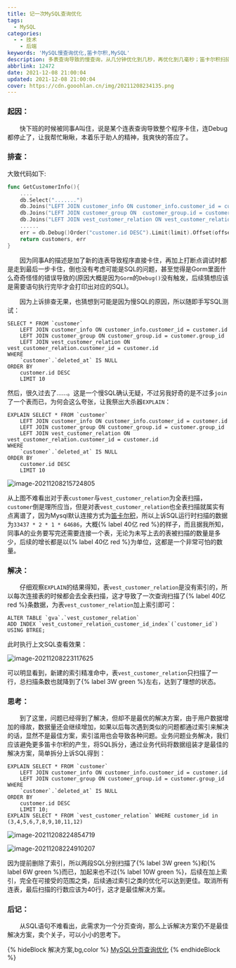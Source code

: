 ```yaml
---
title: 记一次MySQL查询优化
tags:
  - MySQL
categories:
  - - 技术
    - 后端
keywords: 'MySQL慢查询优化,笛卡尔积,MySQL'
description: 多表查询导致的慢查询，从几分钟优化到几秒，再优化到几毫秒；笛卡尔积扫描几十亿数据到扫描几十条数据的最终解决方案
abbrlink: 12472
date: 2021-12-08 21:00:04
updated: 2021-12-08 21:00:04
cover: https://cdn.gooohlan.cn/img/20211208234135.png
---
```


### 起因：

&emsp;&emsp;快下班的时候被同事A叫住，说是某个连表查询导致整个程序卡住，连Debug都停止了，让我帮忙瞅瞅，本着乐于助人的精神，我爽快的答应了。

### 排查：

大致代码如下:

```go
func GetCustomerInfo(){
    ....
    db.Select(".......")
	db.Joins("LEFT JOIN customer_info ON customer_info.customer_id = customer.id")
	db.Joins("LEFT JOIN customer_group ON  customer_group.id = customer.group_id ")
	db.Joins("LEFT JOIN vest_customer_relation ON vest_customer_relation.customer_id = customer.id") // 新加的代码
    ......
    err = db.Debug()Order("customer.id DESC").Limit(limit).Offset(offset).Find(&customers).Error
    return customers, err
}
```

&emsp;&emsp;因为同事A的描述是加了新的连表导致程序直接卡住，再加上打断点调试时都是走到最后一步卡住，倒也没有考虑可能是SQL的问题，甚至觉得是Gorm里面什么奇奇怪怪的错误导致的(原因大概是因为`Gorm`的`Debug()`没有触发，后续猜想应该是需要语句执行完毕才会打印出对应的SQL)。

&emsp;&emsp;因为上诉排查无果，也猜想到可能是因为慢SQL的原因，所以随即手写SQL测试：

```mysql
SELECT * FROM `customer`
	LEFT JOIN customer_info ON customer_info.customer_id = customer.id
	LEFT JOIN customer_group ON customer_group.id = customer.group_id
	LEFT JOIN vest_customer_relation ON vest_customer_relation.customer_id = customer.id
WHERE
	`customer`.`deleted_at` IS NULL
ORDER BY
	customer.id DESC
	LIMIT 10
```

然后，很久过去了……。这是一个慢SQL确认无疑，不过另我好奇的是不过多`join`了一个表而已，为何会这么夸张，让我祭出大杀器`EXPLAIN`：

```mysql
EXPLAIN SELECT * FROM `customer`
	LEFT JOIN customer_info ON customer_info.customer_id = customer.id
	LEFT JOIN customer_group ON customer_group.id = customer.group_id
	LEFT JOIN vest_customer_relation ON vest_customer_relation.customer_id = customer.id
WHERE
	`customer`.`deleted_at` IS NULL
ORDER BY
	customer.id DESC
	LIMIT 10
```

![image-20211208215724805](https://cdn.gooohlan.cn/img/20211208215724.png)

从上图不难看出对于表`customer`与`vest_customer_relation`为全表扫描，`customer`倒是理所应当，但是对表`vest_customer_relation`也全表扫描就属实有点离谱了，因为Mysql默认连接方式为[笛卡尔积](https://zh.wikipedia.org/wiki/%E7%AC%9B%E5%8D%A1%E5%84%BF%E7%A7%AF)，所以上诉SQL运行时扫描的数据为`33437 * 2 * 1 * 64686`，大概{% label 40亿 red %}的样子，而且据我所知，同事A的业务要写完还需要连接一个表，无论为未写上去的表被扫描的数量是多少，后续的增长都是以{% label 40亿 red %}为单位，这都是一个非常可怕的数量。

### 解决：

&emsp;&emsp;仔细观察`EXPLAIN`的结果得知，表`vest_customer_relation`是没有索引的，所以每次连接表的时候都会去全表扫描，这才导致了一次查询扫描了{% label 40亿 red %}条数据，为表`vest_customer_relation`加上索引即可：

```mysql
ALTER TABLE `gva`.`vest_customer_relation` 
ADD INDEX `vest_customer_relation_customer_id_index`(`customer_id`) USING BTREE;
```

此时执行上文SQL查看效果：

![image-20211208223117625](https://cdn.gooohlan.cn/img/20211208223117.png)

可以明显看到，新建的索引精准命中，表`vest_customer_relation`只扫描了一行，总扫描条数也就降到了{% label  3W green %}左右，达到了理想的状态。

### 思考：

&emsp;&emsp;到了这里，问题已经得到了解决，但却不是最优的解决方案，由于用户数据增加的缘故，数据量还会继续增加，如果以后每次遇到类似的问题都通过索引来解决的话，显然不是最佳方案，索引滥用也会导致各种问题。业务问题业务解决，我们应该避免更多笛卡尔积的产生，将SQL拆分，通过业务代码将数据组装才是最佳的解决方案，简单拆分上诉SQL得到：

```mysql
EXPLAIN SELECT * FROM `customer`
	LEFT JOIN customer_info ON customer_info.customer_id = customer.id
	LEFT JOIN customer_group ON customer_group.id = customer.group_id
WHERE
	`customer`.`deleted_at` IS NULL
ORDER BY
	customer.id DESC
	LIMIT 10;
EXPLAIN SELECT * FROM `vest_customer_relation` WHERE customer_id in (3,4,5,6,7,8,9,10,11,12)
```

![image-20211208224854719](https://cdn.gooohlan.cn/img/20211208224854.png)

![image-20211208224910207](https://cdn.gooohlan.cn/img/20211208224910.png)

因为提前删除了索引，所以两段SQL分别扫描了{% label  3W green %}和{% label  6W green %}而已，加起来也不过{% label  10W green %}，后续在加上索引，完全在可接受的范围之类，后续通过索引之类的优化可以达到更佳。取消所有连表，最后扫描的行数应该为40行，这才是最佳解决方案。

### 后记：

&emsp;&emsp;从SQL语句不难看出，此需求为一个分页查询，那么上诉解决方案仍不是最佳解决方案，卖个关子，可以小小的思考下。

{% hideBlock 解决方案,bg,color %}
[MySQL分页查询优化](https://www.gooohlan.cn/articles/2020/10/21/1603213579436.html)
{% endhideBlock %}

